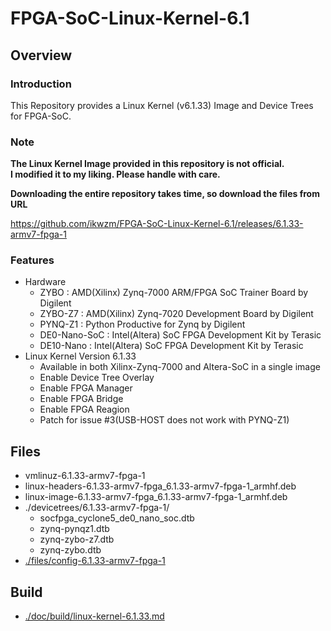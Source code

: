FPGA-SoC-Linux-Kernel-6.1
====================================================================================

Overview
------------------------------------------------------------------------------------

### Introduction

This Repository provides a Linux Kernel (v6.1.33) Image and Device Trees for FPGA-SoC.

### Note

**The Linux Kernel Image provided in this repository is not official.**    
**I modified it to my liking. Please handle with care.**    

**Downloading the entire repository takes time, so download the files from URL**   

https://github.com/ikwzm/FPGA-SoC-Linux-Kernel-6.1/releases/6.1.33-armv7-fpga-1

### Features

* Hardware
  + ZYBO    : AMD(Xilinx) Zynq-7000 ARM/FPGA SoC Trainer Board by Digilent
  + ZYBO-Z7 : AMD(Xilinx) Zynq-7020 Development Board by Digilent
  + PYNQ-Z1 : Python Productive for Zynq by Digilent
  + DE0-Nano-SoC : Intel(Altera) SoC FPGA Development Kit by Terasic
  + DE10-Nano    : Intel(Altera) SoC FPGA Development Kit by Terasic
* Linux Kernel Version 6.1.33
  + Available in both Xilinx-Zynq-7000 and Altera-SoC in a single image
  + Enable Device Tree Overlay
  + Enable FPGA Manager
  + Enable FPGA Bridge
  + Enable FPGA Reagion
  + Patch for issue #3(USB-HOST does not work with PYNQ-Z1)

Files
------------------------------------------------------------------------------------

* vmlinuz-6.1.33-armv7-fpga-1
* linux-headers-6.1.33-armv7-fpga_6.1.33-armv7-fpga-1_armhf.deb
* linux-image-6.1.33-armv7-fpga_6.1.33-armv7-fpga-1_armhf.deb
* ./devicetrees/6.1.33-armv7-fpga-1/
  + socfpga_cyclone5_de0_nano_soc.dtb
  + zynq-pynqz1.dtb
  + zynq-zybo-z7.dtb
  + zynq-zybo.dtb
* [./files/config-6.1.33-armv7-fpga-1](./files/config-6.1.33-armv7-fpga-1)

Build
------------------------------------------------------------------------------------

* [./doc/build/linux-kernel-6.1.33.md](./doc/build/linux-kernel-6.1.33.md)
